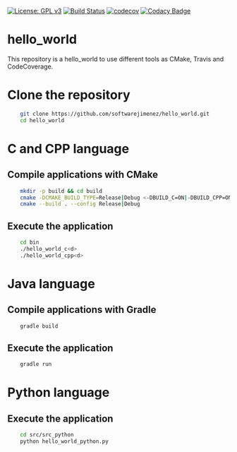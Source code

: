 [![License: GPL v3](https://img.shields.io/badge/License-GPLv3-blue.svg)](https://www.gnu.org/licenses/gpl-3.0)
[![Build Status](https://travis-ci.org/softwarejimenez/hello_world.svg?branch=master)](https://travis-ci.org/softwarejimenez/hello_world)
[![codecov](https://codecov.io/gh/softwarejimenez/hello_world/branch/master/graph/badge.svg)](https://codecov.io/gh/softwarejimenez/hello_world)
[![Codacy Badge](https://api.codacy.com/project/badge/Grade/b796be85572342a5a36af07adcfb4a43)](https://www.codacy.com/app/ajimenez/hello_world?utm_source=github.com&amp;utm_medium=referral&amp;utm_content=softwarejimenez/hello_world&amp;utm_campaign=Badge_Grade)

# hello_world
This repository is a hello_world to use different tools as CMake, Travis and CodeCoverage.

# Clone the repository

```bash
    git clone https://github.com/softwarejimenez/hello_world.git
    cd hello_world
```

# C and CPP language

## Compile applications with CMake

```bash
    mkdir -p build && cd build
    cmake -DCMAKE_BUILD_TYPE=Release|Debug <-DBUILD_C=ON|-DBUILD_CPP=ON> <-DCODE_COVERAGE=ON> ..
    cmake --build . --config Release|Debug
```

## Execute the application
```bash
    cd bin
    ./hello_world_c<d>
    ./hello_world_cpp<d>
```

# Java language

## Compile applications with Gradle

```bash
    gradle build
```

## Execute the application
```bash
    gradle run
```

# Python language

## Execute the application


```bash
    cd src/src_python
    python hello_world_python.py
```
